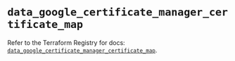 # `data_google_certificate_manager_certificate_map`

Refer to the Terraform Registry for docs: [`data_google_certificate_manager_certificate_map`](https://registry.terraform.io/providers/hashicorp/google/5.26.0/docs/data-sources/certificate_manager_certificate_map).
